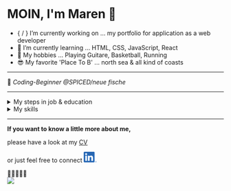 # MOIN, I'm Maren 👋

- { / } I’m currently working on ... my portfolio for application as a web developer
- 🌱 I’m currently learning ... HTML, CSS, JavaScript, React
- :star_struck:
 My hobbies ... Playing Guitare, Basketball, Running
- :sunglasses:  My favorite 'Place To B' ... north sea  & all kind of coasts




---


:robot: _Coding-Beginner @SPICED/neue fische_


---
<details>
<summary>My steps in job & education</summary>

| 🌍 | :office: :woman_technologist: :office: |
|:-----:|:-----------|
|     Hamburg| Employee as photo editor _@ [Thomas & Thomas](https://www.thomasundthomas.com/)_ |
|     Hamburg| Trainee & employee as photo editor _@ New Eyes GmbH_   |
|     Elmshorn| Trainee as photographer _@ Studio Berthold_   |
|     Neumünster| High school diploma economics _@ Theodor-Litt-Schule_     |
</details>

<details>
<summary>My skills</summary>

| :gear: Tech Stack  | :hammer_and_wrench: Tools | 🗣️ Languages |
| ------------- | ------------- | ------------- |
| Adobe Photoshop, Adobe Lightroom, MS Office | picturemaxx-backstage, fotostation, cleverreach, jimdo  | german, english |

</details>


---
**If you want to know a little more about me,**

please have a look at my [CV](https://me-cv.de/)

or just feel free to connect   [![LinkedIn](LI-In-Bug_klein.png)](https://www.linkedin.com/in/maren-ehlers-a262a4122)

👀👀👀👀👀<br/>
![](https://komarev.com/ghpvc/?username=MarenOelixtown&abbreviated=true)

<!--
**MarenOelixtown/MarenOelixtown** is a ✨ _special_ ✨ repository because its `README.md` (this file) appears on your GitHub profile.

Here are some ideas to get you started:
- 🔭 I’m currently working on ...
- 🌱 I’m currently learning ...
- 👯 I’m looking to collaborate on ...
- 🤔 I’m looking for help with ...
- 💬 Ask me about ...
- 📫 How to reach me: ...
- 😄 Pronouns: ...
- ⚡ Fun fact: ...

-->
